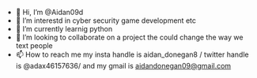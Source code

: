 - 👋 Hi, I’m @Aidan09d
- 👀 I’m interestd in  cyber security game development etc 
- 🌱 I’m currently learnig python
- 💞️ I’m looking to collaborate on a project the could change the way we text people 
- 📫 How to reach me my insta handle is aidan_donegan8 / twitter handle is @adax46157636/ and my gmail is aidandonegan09@gmail.com

<!---
Aidan09d/Aidan09d is a ✨ special ✨ repository because its `README.md` (this file) appears on your GitHub profile.
You can click the Preview link to take a look at your changes.
--->
